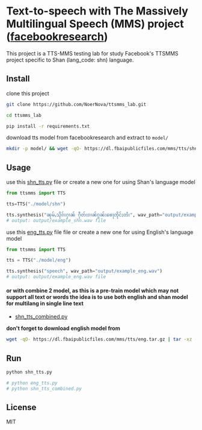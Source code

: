 # Text-to-speech with The Massively Multilingual Speech (MMS) project ([facebookresearch](https://github.com/facebookresearch/fairseq/tree/main/examples/mms))

This project is a TTS-MMS testing lab for study Facebook's TTSMMS project specific to Shan (lang_code: shn) language.

## Install
clone this project
```bash
git clone https://github.com/NoerNova/ttsmms_lab.git
```

```bash 
cd ttsmms_lab
```

```bash
pip install -r requirements.txt
```

download tts model from facebookresearch and extract to ```model/```
```bash
mkdir -p model/ && wget -qO- https://dl.fbaipublicfiles.com/mms/tts/shn.tar.gz | tar -xz -C model/ --strip-components 1
```

## Usage
use this [shn_tts.py](https://github.com/NoerNova/ttsmms_lab/blob/main/shn_tts.py) file or create a new one for using Shan's language model
```python
from ttsmms import TTS

tts=TTS("./model/shn")

tts.synthesis("ၼုမ်ႇသိုၵ်းႁၢၼ် ႁဵတ်းၵၢၼ်ၵွၼ်းၶေႃၸိုင်ႈတႆး", wav_path="output/example_shn.wav")
# output: output/example_shn.wav file
```

use this [eng_tts.py](https://github.com/NoerNova/ttsmms_lab/blob/main/eng_tts.py) file file or create a new one for using English's language model
```python
from ttsmms import TTS

tts = TTS("./model/eng")

tts.synthesis("speech", wav_path="output/example_eng.wav")
# output: output/example_eng.wav file
```

#### or with combine 2 model, as this is a pre-train model which may not support all text or words the idea is to use both english and shan model for multilang in single line text

* [shn_tts_combined.py](https://github.com/NoerNova/ttsmms_lab/blob/main/shn_tts_combined.py)
  
**don't forget to download english model from**
```bash
wget -qO- https://dl.fbaipublicfiles.com/mms/tts/eng.tar.gz | tar -xz -C model/ --strip-components 1
```

## Run
```python
python shn_tts.py

# python eng_tts.py
# python shn_tts_combined.py
```


## License
MIT
